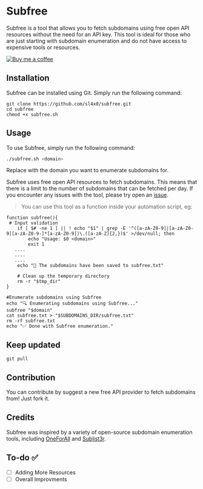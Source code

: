 # Subfree

Subfree is a tool that allows you to fetch subdomains using free open API resources without the need for an API key. This tool is ideal for those who are just starting with subdomain enumeration and do not have access to expensive tools or resources.

[![Buy me a coffee][buymeacoffee-shield]][buymeacoffee]

[buymeacoffee]: https://www.buymeacoffee.com/sl4x0
[buymeacoffee-shield]: https://www.buymeacoffee.com/assets/img/custom_images/orange_img.png

## Installation

Subfree can be installed using Git. Simply run the following command:

```console
git clone https://github.com/sl4x0/subfree.git
cd subfree
chmod +x subfree.sh
```

## Usage

To use Subfree, simply run the following command:

```bash
./subfree.sh <domain>
```
Replace <domain> with the domain you want to enumerate subdomains for.

Subfree uses free open API resources to fetch subdomains. This means that there is a limit to the number of subdomains that can be fetched per day. 
If you encounter any issues with the tool, please try open an [issue](https://github.com/sl4x0/subfree/issues).

> You can use this tool as a function inside your automation script, eg:
```console
function subfree(){
 # Input validation
    if [ $# -ne 1 ] || ! echo "$1" | grep -E '^([a-zA-Z0-9]|[a-zA-Z0-9][a-zA-Z0-9-]*[a-zA-Z0-9])\.([a-zA-Z]{2,})$' >/dev/null; then
        echo "Usage: $0 <domain>"
        exit 1
   ....
   ....
   ....
    echo "🎉 The subdomains have been saved to subfree.txt"

    # Clean up the temporary directory
    rm -r "$tmp_dir"
}

#Enumerate subdomains using Subfree
echo "🔍 Enumerating subdomains using Subfree..."
subfree "$domain"
cat subfree.txt > "$SUBDOMAINS_DIR/subfree.txt"
rm -rf subfree.txt
echo "✅ Done with Subfree enumeration."
```

## Keep updated
```console
git pull
```
## Contribution
You can contribute by suggest a new free API provider to fetch subdomains from! Just fork it.

## Credits

Subfree was inspired by a variety of open-source subdomain enumeration tools, including [OneForAll](https://github.com/shmilylty/OneForAll) and [Sublist3r](https://github.com/aboul3la/Sublist3r).

## To-do ✅
- [ ] Adding More Resources
- [ ] Overall Improvments

